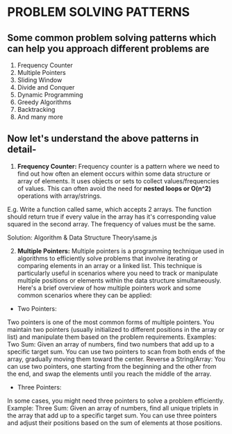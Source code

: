 # PROBLEM SOLVING PATTERNS

## Some common problem solving patterns which can help you approach different problems are

1. Frequency Counter
2. Multiple Pointers
3. Sliding Window
4. Divide and Conquer
5. Dynamic Programming
6. Greedy Algorithms
7. Backtracking
8. And many more

## Now let's understand the above patterns in detail-

1. **Frequency Counter:** Frequency counter is a pattern where we need to find out how often an element occurs within some data structure or array of elements. It uses objects or sets to collect values/frequencies of values. This can often avoid the need for **nested loops or O(n^2)** operations with array/strings.

E.g. Write a function called same, which accepts 2 arrays. The function should return true if every value in the array has it's corresponding value squared in the second array. The frequency of values must be the same.

Solution: Algorithm & Data Structure Theory\same.js

2. **Multiple Pointers:** Multiple pointers is a programming technique used in algorithms to efficiently solve problems that involve iterating or comparing elements in an array or a linked list. This technique is particularly useful in scenarios where you need to track or manipulate multiple positions or elements within the data structure simultaneously.
Here's a brief overview of how multiple pointers work and some common scenarios where they can be applied:

- Two Pointers:

Two pointers is one of the most common forms of multiple pointers. You maintain two pointers (usually initialized to different positions in the array or list) and manipulate them based on the problem requirements.
Examples:
Two Sum: Given an array of numbers, find two numbers that add up to a specific target sum. You can use two pointers to scan from both ends of the array, gradually moving them toward the center.
Reverse a String/Array: You can use two pointers, one starting from the beginning and the other from the end, and swap the elements until you reach the middle of the array.

- Three Pointers:

In some cases, you might need three pointers to solve a problem efficiently.
Example:
Three Sum: Given an array of numbers, find all unique triplets in the array that add up to a specific target sum. You can use three pointers and adjust their positions based on the sum of elements at those positions.
